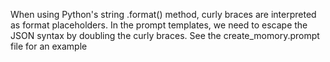 When using Python's string .format() method, curly braces are interpreted as format placeholders. In the prompt templates, we need to escape the JSON syntax by doubling the curly braces.
See the create_momory.prompt file for an example